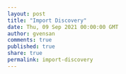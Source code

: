 ```yaml
---
layout: post
title: "Import Discovery"
date: Thu, 09 Sep 2021 00:00:00 GMT
author: gvensan
comments: true
published: true
share: true
permalink: import-discovery
---
```

